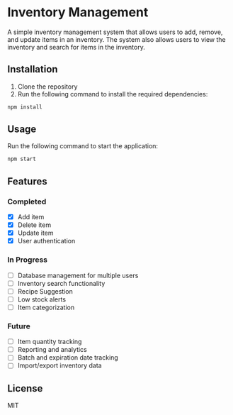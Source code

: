 # Inventory Management

A simple inventory management system that allows users to add, remove, and update items in an inventory. The system also allows users to view the inventory and search for items in the inventory.

## Installation

1. Clone the repository
2. Run the following command to install the required dependencies:

```bash
npm install
```

## Usage

Run the following command to start the application:

```bash
npm start
```

## Features

### Completed

- [x] Add item
- [x] Delete item
- [x] Update item
- [x] User authentication

### In Progress

- [ ] Database management for multiple users
- [ ] Inventory search functionality
- [ ] Recipe Suggestion
- [ ] Low stock alerts
- [ ] Item categorization

### Future

- [ ] Item quantity tracking
- [ ] Reporting and analytics
- [ ] Batch and expiration date tracking
- [ ] Import/export inventory data

## License

MIT
